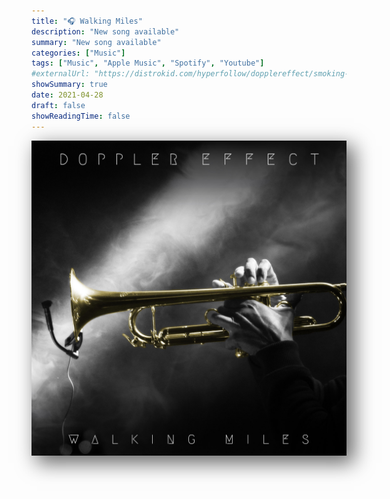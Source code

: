 ```yaml
---
title: "🎧 Walking Miles"
description: "New song available"
summary: "New song available"
categories: ["Music"]
tags: ["Music", "Apple Music", "Spotify", "Youtube"]
#externalUrl: "https://distrokid.com/hyperfollow/dopplereffect/smoking-with-a-ninja"
showSummary: true
date: 2021-04-28
draft: false
showReadingTime: false
---
```


<img style="box-shadow: 10px 10px 30px 2px rgba(0,0,0,0.6);" src="featured.jpg"/>

